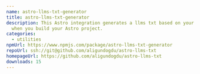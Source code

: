 ```yaml
---
name: astro-llms-txt-generator
title: astro-llms-txt-generator
description: This Astro integration generates a llms txt based on your pages
  when you build your Astro project.
categories:
  - utilities
npmUrl: https://www.npmjs.com/package/astro-llms-txt-generator
repoUrl: ssh://git@github.com/aligundogdu/astro-llms-txt
homepageUrl: https://github.com/aligundogdu/astro-llms-txt
downloads: 15
---
```

